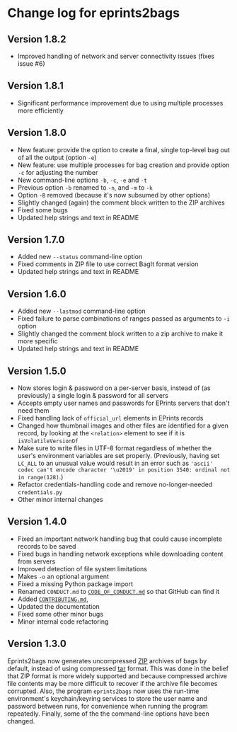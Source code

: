Change log for eprints2bags
===========================

Version 1.8.2
-------------

* Improved handling of network and server connectivity issues (fixes issue #6)


Version 1.8.1
-------------

* Significant performance improvement due to using multiple processes more efficiently


Version 1.8.0
-------------

* New feature: provide the option to create a final, single top-level bag out of all the output (option `-e`)
* New feature: use multiple processes for bag creation and provide option `-c` for adjusting the number
* New command-line options `-b`, `-c`, `-e` and `-t`
* Previous option `-b` renamed to `-n`, and `-m` to `-k`
* Option `-B` removed (because it's now subsumed by other options)
* Slightly changed (again) the comment block written to the ZIP archives
* Fixed some bugs
* Updated help strings and text in README

Version 1.7.0
-------------

* Added new `--status` command-line option
* Fixed comments in ZIP file to use correct BagIt format version
* Updated help strings and text in README


Version 1.6.0
-------------

* Added new `--lastmod` command-line option
* Fixed failure to parse combinations of ranges passed as arguments to `-i` option
* Slightly changed the comment block written to a zip archive to make it more specific
* Updated help strings and text in README


Version 1.5.0
-------------

* Now stores login & password on a per-server basis, instead of (as previously) a single login & password for all servers
* Accepts empty user names and passwords for EPrints servers that don't need them
* Fixed handling lack of `official_url` elements in EPrints records
* Changed how thumbnail images and other files are identified for a given record, by looking at the `<relation>` element to see if it is `isVolatileVersionOf`
* Make sure to write files in UTF-8 format regardless of whether the user's environment variables are set properly.  (Previously, having set `LC_ALL` to an unusual value would result in an error such as `'ascii' codec can't encode character '\u2019' in position 3540: ordinal not in range(128)`.)
* Refactor credentials-handling code and remove no-longer-needed `credentials.py`
* Other minor internal changes


Version 1.4.0
-------------

* Fixed an important network handling bug that could cause incomplete records to be saved
* Fixed bugs in handling network exceptions while downloading content from servers
* Improved detection of file system limitations
* Makes `-o` an optional argument
* Fixed a missing Python package import
* Renamed `CONDUCT.md` to [`CODE_OF_CONDUCT.md`](CODE_OF_CONDUCT.md) so that GitHub can find it
* Added [`CONTRIBUTING.md`](CONTRIBUTING.md),
* Updated the documentation
* Fixed some other minor bugs
* Minor internal code refactoring


Version 1.3.0
-------------

Eprints2bags now generates uncompressed [ZIP](https://www.loc.gov/preservation/digital/formats/fdd/fdd000354.shtml) archives of bags by default, instead of using compressed [tar](https://en.wikipedia.org/wiki/Tar_(computing)) format.  This was done in the belief that ZIP format is more widely supported and because compressed archive file contents may be more difficult to recover if the archive file becomes corrupted.  Also, the program `eprints2bags` now uses the run-time environment's keychain/keyring services to store the user name and password between runs, for convenience when running the program repeatedly.  Finally, some of the the command-line options have been changed.
